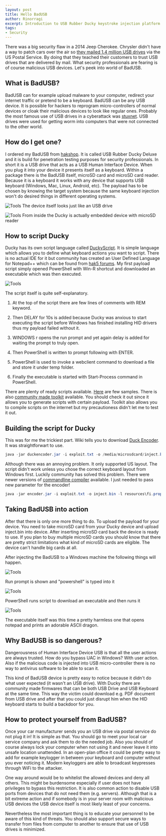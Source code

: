 ```yaml
---
layout: post
title: Hello BadUSB
author: Rinorragi
excerpt: Introduction to USB Rubber Ducky keystroke injection platform
tags:  
- Security
---
```


There was a big security flaw in a 2014 Jeep Cherokee. Chrysler didn't have a way to patch cars over the air so [they mailed 1.4 million USB drives](http://www.wired.com/2015/09/chrysler-gets-flak-patching-hack-via-mailed-usb/) via the US Postal Service. By doing that they teached their customers to trust USB drives that are delivered by mail. What security professionals are fearing is of course malicious USB devices. Let's peek into world of BadUSB.

## What is BadUSB?
BadUSB can for example upload malware to your computer, redirect your internet traffic or pretend to be a keyboard. BadUSB can be any USB device. It is possible for hackers to reprogram micro-controllers of normal devices or cloak their malicious devices to look like regular ones.  Probably the most famous use of USB drives in a cyberattack was [stuxnet](http://arstechnica.com/tech-policy/2011/07/how-digital-detectives-deciphered-stuxnet-the-most-menacing-malware-in-history/). USB drives were used for getting worm into computers that were not connected to the other world. 

## How do I get one?
I ordered my BadUSB from [hakshop](http://hakshop.myshopify.com/). It is called USB Rubber Ducky Deluxe and it is build for penetration testing purposes for security professionals. In short it is a USB drive that acts as a USB Human Interface Device. When you plug it into your device it presents itself as a keyboard. Within a package there is the BadUSB itself, microSD card and microSD card reader. Because it is a keyboard it works with any device that supports USB keyboard (Windows, Mac, Linux, Android, etc). The payload has to be chosen by knowing the target system because the same keyboard injection won't do desired things in different operating systems. 

![Tools](/img/hello-badusb/ducky_usb.jpg)
The device itself looks just like an USB drive


![Tools](/img/hello-badusb/ducky_embedded_microsd.jpg)
From inside the Ducky is actually embedded device with microSD reader


## How to script Ducky
Ducky has its own script language called [DuckyScript](https://github.com/hak5darren/USB-Rubber-Ducky/wiki/Duckyscript). It is simple language which allows you to define what keyboard actions you want to script. There is no actual IDE for it but community has created an User Defined Language for Notepad++ which can be found from [hak5 forums](https://forums.hak5.org/index.php?/topic/21045-encoder-duckyscript-notepad-userdefinedlanguage/). My first payload script simply opened PowerShell with Win-R shortcut and downloaded an executable which was then executed. 

![Tools](/img/hello-badusb/duckyscript.png)


The script itself is quite self-explanatory. 

1. At the top of the script there are few lines of comments with REM keyword. 

2. Then DELAY for 10s is added because Ducky was anxious to start executing the script before Windows has finished installing HID drivers thus my payload failed without it. 

3. WINDOWS r opens the run prompt and yet again delay is added for waiting the prompt to truly open. 

4. Then PowerShell is written to prompt following with ENTER. 

5. PowerShell is used to invoke a webclient command to download a file and store it under temp folder. 

6. Finally the executable is started with Start-Process command in PowerShell. 


There are plenty of ready scripts available. [Here](https://github.com/hak5darren/USB-Rubber-Ducky/wiki/Payloads) are few samples. There is also [community made toolkit](http://www.ducktoolkit.com) available. You should check it out since it allows you to generate scripts with certain payload. Toolkit also allows you to compile scripts on the internet but my precautioness didn't let me to test it out. 

## Building the script for Ducky
This was for me the trickiest part. Wiki tells you to download [Duck Encoder](https://github.com/hak5darren/USB-Rubber-Ducky/wiki/Downloads). It was straightforwart to use.

```powershell
java -jar duckencoder.jar -i exploit.txt -o /media/microsdcard/inject.bin
```

Although there was an annoying problem. It only supported US layout. The script didn't work unless you chose the correct keyboard layout from Windows first. Luckily community has solved this problem. There were newer versions of [commandline compiler](https://github.com/midnitesnake/USB-Rubber-Ducky) available. I just needed to pass new parameter for the encoder!

```powershell
java -jar encoder.jar -i exploit.txt -o inject.bin -l resources\fi.properties
```

## Taking BadUSB into action
After that there is only one more thing to do. To upload the payload for your device. You need to take microSD card from your Ducky device and upload inject.bin into device. After inserting microSD card back the device is ready to use. If you plan to buy multiple microSD cards you should know that there are pretty strict limitations what kind of microSD cards are eligible. The device can't handle big cards at all. 

After injecting the BadUSB to a Windows machine the following things will happen.

![Tools](/img/hello-badusb/ducky_cmd.png)

Run prompt is shown and "powershell" is typed into it


![Tools](/img/hello-badusb/ducky_powershell.png)

PowerShell runs script to download an executable and then runs it


![Tools](/img/hello-badusb/ducky_exe.png)

The executable itself was this time a pretty harmless one that opens notepad and prints an adorable ASCII dragon.


## Why BadUSB is so dangerous?
Dangerousness of Human Interface Device USB is that all the user actions are always trusted. How do you bypass UAC in Windows? With user action. Also if the malicious code is injected into USB micro-controller there is no way to antivirus software to be able to scan it.

This kind of BadUSB device is pretty easy to notice because it didn't do what user expected (it wasn't an USB drive). With Ducky there are community made firmwares that can be both USB Drive and USB Keyboard at the same time. This way the victim could download e.g. PDF document from USB drive and after that you could just disrupt him when the HID keyboard starts to build a backdoor for you. 

## How to protect yourself from BadUSB?
Once your car manufacturer sends you an USB drive via postal service do not plug it in! It is simple as that. You should go to meet your local car service company and ask them to do the needed job. Also you should of course always lock your computer when not using it and never leave it into unsafe location unattended. In an open-plan office it could be pretty easy to add for example keylogger in between your keyboard and computer without you ever noticing it. Modern keyloggers are able to broadcast keypresses through WiFi to the attacker.

One way around would be to whitelist the allowed devices and deny all others. This might be burdensome especially if user does not have privileges to bypass this restriction. It is also common action to disable USB ports from devices that do not need them (e.g. servers). Although that is a bit extreme action and if somebody is in your server room with malicious USB devices the USB device itself is most likely least of your concerns. 

Nevertheless the most important thing is to educate your personnel to be aware of this kind of threats. You should also support secure ways to transfer from files from computer to another to ensure that use of USB drives is minimized.